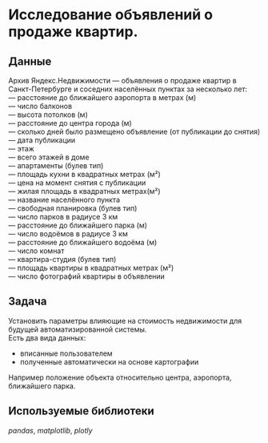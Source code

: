 # Исследование объявлений о продаже квартир.


## Данные

Архив Яндекс.Недвижимости — объявления о продаже квартир в Санкт-Петербурге и соседних населённых пунктах за несколько лет:    
— расстояние до ближайшего аэропорта в метрах (м)  
— число балконов  
— высота потолков (м)  
— расстояние до центра города (м)  
— сколько дней было размещено объявление (от публикации до снятия)  
— дата публикации  
— этаж  
— всего этажей в доме  
— апартаменты (булев тип)  
— площадь кухни в квадратных метрах (м²)  
— цена на момент снятия с публикации  
— жилая площадь в квадратных метрах(м²)  
— название населённого пункта  
— свободная планировка (булев тип)  
— число парков в радиусе 3 км  
— расстояние до ближайшего парка (м)  
— число водоёмов в радиусе 3 км  
— расстояние до ближайшего водоёма (м)  
— число комнат  
— квартира-студия (булев тип)  
— площадь квартиры в квадратных метрах (м²)  
— число фотографий квартиры в объявлении  

## Задача

Установить параметры влияющие на стоимость недвижимости для будущей автоматизированной системы.  
Есть два вида данных:    
- вписанные пользователем  
- полученные автоматически на основе картографии   
 
Например положение объекта относительно центра, аэропорта, ближайшего парка.  

## Используемые библиотеки
*pandas*, *matplotlib*, *plotly* 
